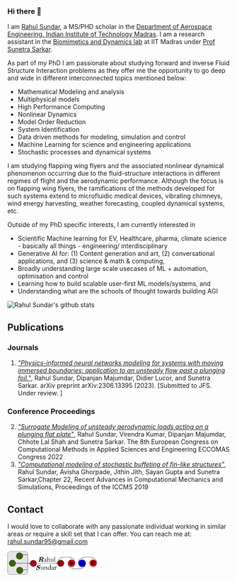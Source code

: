 ### Hi there 👋
I am [Rahul Sundar](https://in.linkedin.com/in/rahul-sundar-311a6977), a MS/PHD scholar in the [Department of Aerospace Engineering, Indian Institute of Technology Madras](http://www.ae.iitm.ac.in/index.htm). I am a research assistant in the [Biomimetics and Dynamics lab](https://github.com/biomimetics-iitm) at IIT Madras under [Prof Sunetra Sarkar](https://home.iitm.ac.in/sunetra/). 

As part of my PhD I am passionate about studying forward and inverse Fluid Structure Interaction problems as they offer me the opportunity to go deep and wide in different interconnected topics mentioned below:
- Mathematical Modeling and analysis
- Multiphysical models
- High Performance Computing
- Nonlinear Dynamics
- Model Order Reduction
- System Identification
- Data driven methods for modeling, simulation and control
- Machine Learning for science and engineering applications
- Stochastic processes and dynamical systems

I am studying flapping wing flyers and the associated nonlinear dynamical phenomenon occurring due to the fluid-structure interactions in different regimes of flight and the aerodynamic performance. Although the focus is on flapping wing flyers, the ramifications of the methods developed for such systems extend to microfluidic medical devices, vibrating chimneys, wind energy harvesting, weather forecasting, coupled dynamical systems, etc. 

Outside of my PhD specific interests, I am currently interested in 
- Scientific Machine learning for EV, Healthcare, pharma, climate science - basically all things - engineering/ interdisciplinary
- Generative AI for: (1) Content generation and art, (2) conversational applications, and (3) science & math & computing, 
- Broadly understanding large scale usecases of ML + automation, optimisation and control
- Learning how to build scalable user-first ML models/systems, and
- Understanding what are the schools of thought towards building AGI


![Rahul Sundar's github stats](https://github-readme-stats.vercel.app/api?username=RahulSundar&count_private=true) 


## Publications 
### Journals 
1. [_"Physics-informed neural networks modeling for systems with moving immersed boundaries: application to an unsteady flow past a plunging foil."_](https://arxiv.org/abs/2306.13395),  Rahul Sundar, Dipanjan Majumdar, Didier Lucor, and Sunetra Sarkar. arXiv preprint arXiv:2306.13395 (2023). [Submitted to JFS. Under review. ]

### Conference Proceedings
2. [_"Surrogate Modeling of unsteady aerodynamic loads acting on a plunging flat plate"_](https://www.researchgate.net/profile/Rahul-Sundar-4/publication/361362864_Surrogate_modeling_of_unsteady_aerodynamic_loads_acting_on_a_plunging_airfoil/links/638f51e3095a6a7774092ee3/Surrogate-modeling-of-unsteady-aerodynamic-loads-acting-on-a-plunging-airfoil.pdf), Rahul Sundar, Virendra Kumar, Dipanjan Majumdar, Chhote Lal Shah and Sunetra Sarkar. The 8th European Congress on Computational Methods in Applied Sciences and Engineering
ECCOMAS Congress 2022
1. [_"Computational modeling of stochastic buffeting of fin-like structures"_](https://www.springer.com/in/book/9789811583148), Rahul Sundar, Avisha Ghorpade, Jithin Jith, Sayan Gupta and Sunetra Sarkar,Chapter 22,  Recent Advances in Computational Mechanics and Simulations, Proceedings of the ICCMS 2019

## Contact
I would love to collaborate with any passionate individual working in similar areas or require a skill set that I can offer. 
You can reach me at:
rahul.sundar95@gmail.com

<img src="https://github.com/RahulSundar/RahulSundar/blob/master/Logo.png" width=40% height=40%>
